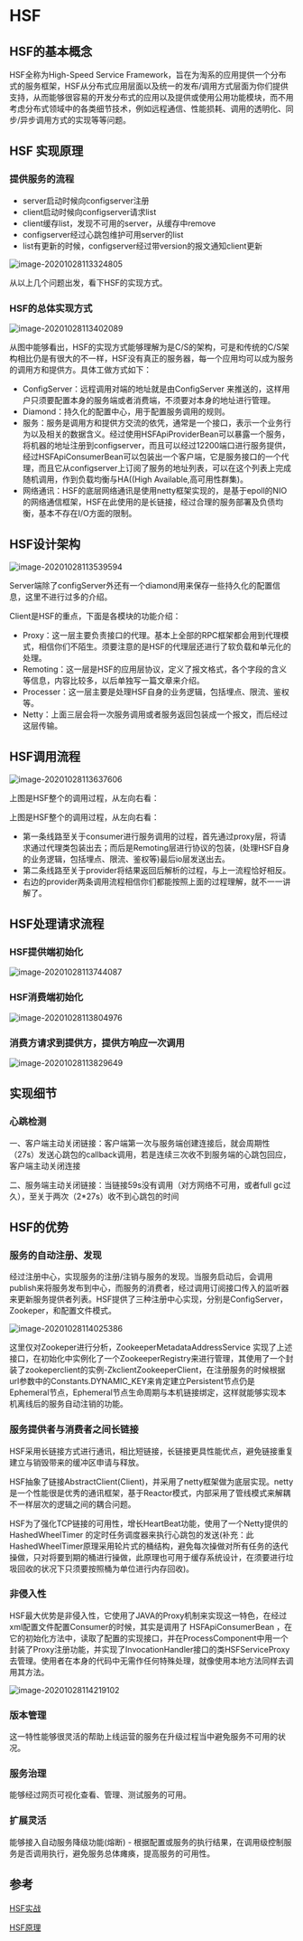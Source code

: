 # HSF





## HSF的基本概念

HSF全称为High-Speed Service Framework，旨在为淘系的应用提供一个分布式的服务框架，HSF从分布式应用层面以及统一的发布/调用方式层面为你们提供支持，从而能够很容易的开发分布式的应用以及提供或使用公用功能模块，而不用考虑分布式领域中的各类细节技术，例如远程通信、性能损耗、调用的透明化、同步/异步调用方式的实现等等问题。





## HSF 实现原理



### 提供服务的流程 

- server启动时候向configserver注册
- client启动时候向configserver请求list
- client缓存list，发现不可用的server，从缓存中remove
- configserver经过心跳包维护可用server的list
- list有更新的时候，configserver经过带version的报文通知client更新

![image-20201028113324805](https://tva1.sinaimg.cn/large/0081Kckwgy1gk4w4wrzf5j30ql063n0d.jpg)

从以上几个问题出发，看下HSF的实现方式。





### HSF的总体实现方式

![image-20201028113402089](https://tva1.sinaimg.cn/large/0081Kckwgy1gk4w5jvqtnj30qp0dygsl.jpg)

从图中能够看出，HSF的实现方式能够理解为是C/S的架构，可是和传统的C/S架构相比仍是有很大的不一样，HSF没有真正的服务器，每一个应用均可以成为服务的调用方和提供方。具体工做方式如下：

- ConfigServer：远程调用对端的地址就是由ConfigServer 来推送的，这样用户只须要配置本身的服务端或者消费端，不须要对本身的地址进行管理。
- Diamond：持久化的配置中心，用于配置服务调用的规则。
- 服务：服务是调用方和提供方交流的依凭，通常是一个接口，表示一个业务行为以及相关的数据含义。经过使用HSFApiProviderBean可以暴露一个服务，将机器的地址注册到configserver，而且可以经过12200端口进行服务提供，经过HSFApiConsumerBean可以包装出一个客户端，它是服务接口的一个代理，而且它从configserver上订阅了服务的地址列表，可以在这个列表上完成随机调用，作到负载均衡与HA((High Available,高可用性群集)。
- 网络通讯：HSF的底层网络通讯是使用netty框架实现的，是基于epoll的NIO的网络通信框架，HSF在此使用的是长链接，经过合理的服务部署及负债均衡，基本不存在I/O方面的限制。







## HSF设计架构

![image-20201028113539594](https://tva1.sinaimg.cn/large/0081Kckwgy1gk4w78nd46j30jo0a8q4x.jpg)

Server端除了configServer外还有一个diamond用来保存一些持久化的配置信息，这里不进行过多的介绍。

Client是HSF的重点，下面是各模块的功能介绍：

- Proxy：这一层主要负责接口的代理。基本上全部的RPC框架都会用到代理模式，相信你们不陌生。须要注意的是HSF的代理层还进行了软负载和单元化的处理。
- Remoting：这一层是HSF的应用层协议，定义了报文格式，各个字段的含义等信息，内容比较多，以后单独写一篇文章来介绍。
- Processer：这一层主要是处理HSF自身的业务逻辑，包括埋点、限流、鉴权等。
- Netty：上面三层会将一次服务调用或者服务返回包装成一个报文，而后经过这层传输。





## HSF调用流程

![image-20201028113637606](https://tva1.sinaimg.cn/large/0081Kckwgy1gk4w88nh6hj30jz07qjsz.jpg)

上图是HSF整个的调用过程，从左向右看：

上图是HSF整个的调用过程，从左向右看：

- 第一条线路至关于consumer进行服务调用的过程，首先通过proxy层，将请求通过代理类包装出去；而后是Remoting层进行协议的包装，(处理HSF自身的业务逻辑，包括埋点、限流、鉴权等)最后io层发送出去。
- 第二条线路至关于provider将结果返回后解析的过程，与上一流程恰好相反。
- 右边的provider两条调用流程相信你们都能按照上面的过程理解，就不一一讲解了。







## HSF处理请求流程



### HSF提供端初始化

![image-20201028113744087](https://tva1.sinaimg.cn/large/0081Kckwgy1gk4w9ecqf0j30j80egjus.jpg)





### HSF消费端初始化

![image-20201028113804976](https://tva1.sinaimg.cn/large/0081Kckwgy1gk4w9rf3vlj30j00e9dji.jpg)





### 消费方请求到提供方，提供方响应一次调用

![image-20201028113829649](https://tva1.sinaimg.cn/large/0081Kckwgy1gk4wa6wgdaj30km0afdkc.jpg)







## 实现细节



### 心跳检测

一、客户端主动关闭链接：客户端第一次与服务端创建连接后，就会周期性（27s）发送心跳包的callback调用，若是连续三次收不到服务端的心跳包回应，客户端主动关闭连接

二、服务端主动关闭链接：当链接59s没有调用（对方网络不可用，或者full gc过久），至关于两次（2*27s）收不到心跳包的时间







## HSF的优势



### 服务的自动注册、发现

经过注册中心，实现服务的注册/注销与服务的发现。当服务启动后，会调用publish来将服务发布到中心，而服务的消费者，经过调用订阅接口传入的监听器来更新服务提供者列表。HSF提供了三种注册中心实现，分别是ConfigServer，Zookeper，和配置文件模式。

![image-20201028114025386](https://tva1.sinaimg.cn/large/0081Kckwgy1gk4wc73tvfj30sj0bxtf5.jpg)

这里仅对Zookeper进行分析，ZookeeperMetadataAddressService 实现了上述接口，在初始化中实例化了一个ZookeeperRegistry来进行管理，其使用了一个封装了zookeperclient的实例-ZkclientZookeeperClient，在注册服务的时候根据url参数中的Constants.DYNAMIC_KEY来肯定建立Persistent节点仍是Ephemeral节点，Ephemeral节点生命周期与本机链接绑定，这样就能够实现本机离线后的服务自动注销的功能。





### 服务提供者与消费者之间长链接

HSF采用长链接方式进行通讯，相比短链接，长链接更具性能优点，避免链接重复建立与销毁带来的缓冲区申请与释放。

HSF抽象了链接AbstractClient(Client)，并采用了netty框架做为底层实现。netty是一个性能很是优秀的通讯框架，基于Reactor模式，内部采用了管线模式来解耦不一样层次的逻辑之间的耦合问题。

HSF为了强化TCP链接的可用性，增长HeartBeat功能，使用了一个Netty提供的 HashedWheelTimer 的定时任务调度器来执行心跳包的发送(补充：此HashedWheelTimer原理采用轮片式的桶结构，避免每次操做对所有任务的迭代操做，只对将要到期的桶进行操做，此原理也可用于缓存系统设计，在须要进行垃圾回收的状况下只须要按照桶为单位进行内存回收)。





### 非侵入性

HSF最大优势是非侵入性，它使用了JAVA的Proxy机制来实现这一特色，在经过xml配置文件配置Consumer的时候，其实是调用了 HSFApiConsumerBean ，在它的初始化方法中，读取了配置的实现接口，并在ProcessComponent中用一个封装了Proxy注册功能，并实现了InvocationHandler接口的类HSFServiceProxy去管理。使用者在本身的代码中无需作任何特殊处理，就像使用本地方法同样去调用其方法。

![image-20201028114219102](https://tva1.sinaimg.cn/large/0081Kckwgy1gk4we6h78wj30t80een95.jpg)





### 版本管理

这一特性能够很灵活的帮助上线运营的服务在升级过程当中避免服务不可用的状况。



### 服务治理

能够经过网页可视化查看、管理、测试服务的可用。



### 扩展灵活

能够接入自动服务降级功能(熔断) - 根据配置或服务的执行结果，在调用级控制服务是否调用执行，避免服务总体瘫痪，提高服务的可用性。















## 参考

[HSF实战](https://blog.csdn.net/tang_MrTang/article/details/80779199)

[HSF原理](https://www.shangmayuan.com/a/300a16e4a5234d8a9b19a4e0.html)